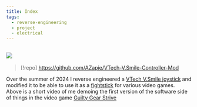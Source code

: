 ```yaml
---
title: Index
tags:
  - reverse-engineering
  - project
  - electrical
---
```

![](https://www.youtube.com/watch?v=FZrGC1nraPQ)
---

>[!repo]
> https://github.com/AZapie/VTech-V.Smile-Controller-Mod

Over the summer of 2024 I reverse engineered a [VTech V.Smile joystick](https://www.wikiwand.com/en/articles/V.Smile) and modified it to be able to use it as a [fightstick](https://www.wikiwand.com/en/articles/Arcade_controller) for various video games. Above is a short video of me demoing the first version of the software side of things in the video game [Guilty Gear Strive](https://www.wikiwand.com/en/articles/Guilty_Gear_Strive)

